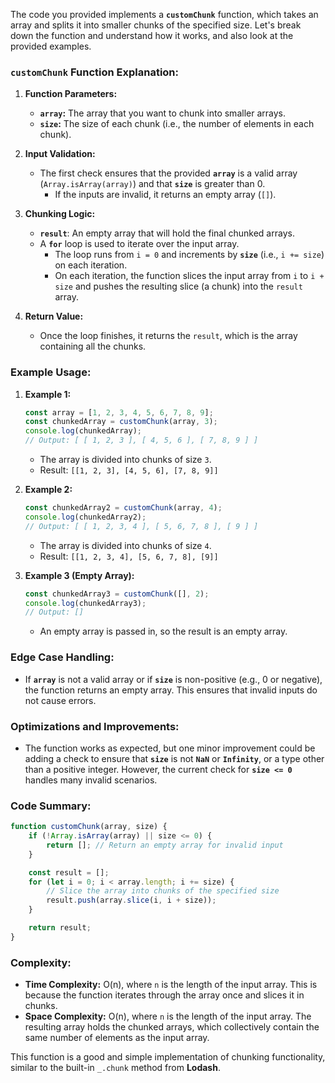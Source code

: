 The code you provided implements a **`customChunk`** function, which takes an array and splits it into smaller chunks of the specified size. Let's break down the function and understand how it works, and also look at the provided examples.

### **`customChunk` Function Explanation:**

1. **Function Parameters:**
   - **`array`:** The array that you want to chunk into smaller arrays.
   - **`size`:** The size of each chunk (i.e., the number of elements in each chunk).

2. **Input Validation:**
   - The first check ensures that the provided **`array`** is a valid array (`Array.isArray(array)`) and that **`size`** is greater than 0.
     - If the inputs are invalid, it returns an empty array (`[]`).

3. **Chunking Logic:**
   - **`result`**: An empty array that will hold the final chunked arrays.
   - A **`for`** loop is used to iterate over the input array.
     - The loop runs from `i = 0` and increments by **`size`** (i.e., `i += size`) on each iteration.
     - On each iteration, the function slices the input array from `i` to `i + size` and pushes the resulting slice (a chunk) into the `result` array.
   
4. **Return Value:**
   - Once the loop finishes, it returns the `result`, which is the array containing all the chunks.

### **Example Usage:**

1. **Example 1:**
   ```javascript
   const array = [1, 2, 3, 4, 5, 6, 7, 8, 9];
   const chunkedArray = customChunk(array, 3);
   console.log(chunkedArray);
   // Output: [ [ 1, 2, 3 ], [ 4, 5, 6 ], [ 7, 8, 9 ] ]
   ```
   - The array is divided into chunks of size `3`.
   - Result: `[[1, 2, 3], [4, 5, 6], [7, 8, 9]]`

2. **Example 2:**
   ```javascript
   const chunkedArray2 = customChunk(array, 4);
   console.log(chunkedArray2);
   // Output: [ [ 1, 2, 3, 4 ], [ 5, 6, 7, 8 ], [ 9 ] ]
   ```
   - The array is divided into chunks of size `4`.
   - Result: `[[1, 2, 3, 4], [5, 6, 7, 8], [9]]`

3. **Example 3 (Empty Array):**
   ```javascript
   const chunkedArray3 = customChunk([], 2);
   console.log(chunkedArray3);
   // Output: []
   ```
   - An empty array is passed in, so the result is an empty array.

### **Edge Case Handling:**
- If **`array`** is not a valid array or if **`size`** is non-positive (e.g., 0 or negative), the function returns an empty array. This ensures that invalid inputs do not cause errors.
  
### **Optimizations and Improvements:**
- The function works as expected, but one minor improvement could be adding a check to ensure that **`size`** is not **`NaN`** or **`Infinity`**, or a type other than a positive integer. However, the current check for **`size <= 0`** handles many invalid scenarios.

### **Code Summary:**

```javascript
function customChunk(array, size) {
    if (!Array.isArray(array) || size <= 0) {
        return []; // Return an empty array for invalid input
    }

    const result = [];
    for (let i = 0; i < array.length; i += size) {
        // Slice the array into chunks of the specified size
        result.push(array.slice(i, i + size));
    }

    return result;
}
```

### **Complexity:**
- **Time Complexity:** O(n), where `n` is the length of the input array. This is because the function iterates through the array once and slices it in chunks.
- **Space Complexity:** O(n), where `n` is the length of the input array. The resulting array holds the chunked arrays, which collectively contain the same number of elements as the input array.

This function is a good and simple implementation of chunking functionality, similar to the built-in `_.chunk` method from **Lodash**.